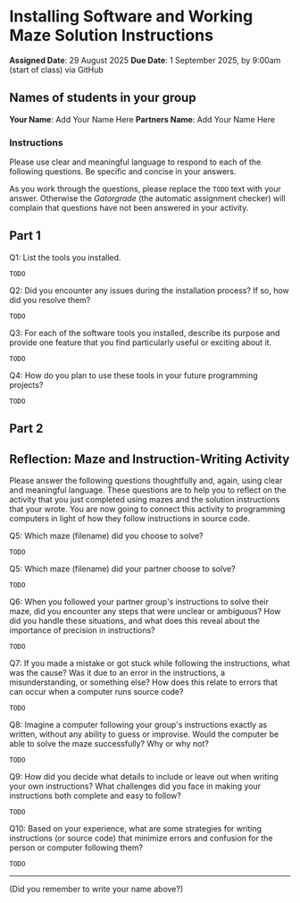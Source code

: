 # Installing Software and Working Maze Solution Instructions

**Assigned Date**: 29 August 2025
**Due Date**: 1 September 2025, by 9:00am (start of class) via GitHub

## Names of students in your group

**Your Name**: Add Your Name Here
**Partners Name**: Add Your Name Here

### Instructions

Please use clear and meaningful language to respond to each of the following questions. Be specific and concise in your answers.

As you work through the questions, please replace the `TODO` text with your answer. Otherwise the *Gatorgrade* (the automatic assignment checker) will complain that questions have not been answered in your activity.

## Part 1

Q1: List the tools you installed.

`TODO`

Q2: Did you encounter any issues during the installation process? If so, how did you resolve them?

`TODO`

Q3: For each of the software tools you installed, describe its purpose and provide one feature that you find particularly useful or exciting about it.

`TODO`

Q4: How do you plan to use these tools in your future programming projects?

`TODO`

## Part 2

## Reflection: Maze and Instruction-Writing Activity

Please answer the following questions thoughtfully and, again, using clear and meaningful language. These questions are to help you to reflect on the activity that you just completed using mazes and the solution instructions that your wrote. You are now going to connect this activity to programming computers in light of how they follow instructions in source code.

Q5: Which maze (filename) did you choose to solve?

`TODO`

Q5: Which maze (filename) did your partner choose to solve?

`TODO`

Q6: When you followed your partner group's instructions to solve their maze, did you encounter any steps that were unclear or ambiguous? How did you handle these situations, and what does this reveal about the importance of precision in instructions?

`TODO`

Q7: If you made a mistake or got stuck while following the instructions, what was the cause? Was it due to an error in the instructions, a misunderstanding, or something else? How does this relate to errors that can occur when a computer runs source code?

`TODO`

Q8: Imagine a computer following your group's instructions exactly as written, without any ability to guess or improvise. Would the computer be able to solve the maze successfully? Why or why not?

`TODO`

Q9: How did you decide what details to include or leave out when writing your own instructions? What challenges did you face in making your instructions both complete and easy to follow?

`TODO`

Q10: Based on your experience, what are some strategies for writing instructions (or source code) that minimize errors and confusion for the person or computer following them?

`TODO`

---
(Did you remember to write your name above?)
